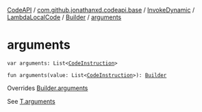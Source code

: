 [CodeAPI](../../../../index.md) / [com.github.jonathanxd.codeapi.base](../../../index.md) / [InvokeDynamic](../../index.md) / [LambdaLocalCode](../index.md) / [Builder](index.md) / [arguments](.)

# arguments

`var arguments: List<`[`CodeInstruction`](../../../../com.github.jonathanxd.codeapi/-code-instruction.md)`>`

`fun arguments(value: List<`[`CodeInstruction`](../../../../com.github.jonathanxd.codeapi/-code-instruction.md)`>): `[`Builder`](index.md)

Overrides [Builder.arguments](../../../-arguments-holder/-builder/arguments.md)

See [T.arguments](#)

